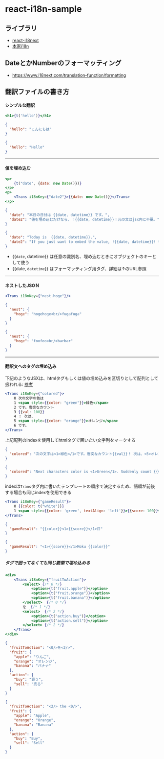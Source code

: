 # react-i18n-sample

## ライブラリ

- [react-i18next](https://react.i18next.com/)
- [本家i18n](https://www.i18next.com/)

## DateとかNumberのフォーマッティング

- https://www.i18next.com/translation-function/formatting

## 翻訳ファイルの書き方

#### シンプルな翻訳

```jsx
<h1>{t('hello')}</h1>
```

```json
{
  "hello": "こんにちは"
}
```

```json
{
  "hello": "Hello"
}
```

---

#### 値を埋め込む

```jsx
<p>
    {t("date", {date: new Date()})}
</p>
<p>
    <Trans i18nKey={"date2"}>{{date: new Date()}}</Trans>
</p>
```

```json
{
  "date": "本日の日付は {{date, datetime}} です。",
  "date2": "値を埋め込むだけなら、！{{date, datetime}}！元の文はjsx内に不要。"
}
```

```json
{
  "date": "Today is  {{date, datetime}}.",
  "date2": "If you just want to embed the value, !{{date, datetime}}! the original statement is unnecessary in jsx.。"
}
```

- {{`date`, datetime}} は任意の識別名、埋め込むときにオブジェクトのキーとして使う
- {{date, `datetime`}} はフォーマッティング用タグ、詳細は↑のURL参照

---

#### ネストしたJSOＮ

```jsx
<Trans i18nKey={"nest.hoge"}/>
```

```json
{
  "nest": {
    "hoge": "hogehoge<br/>fugafuga"
  }
}
```

```json
{
  "nest": {
    "hoge": "foofoo<br/>barbar"
  }
}
```

---

#### 翻訳文へのタグの埋め込み

下記のようなJSXは、htmlタグもしくは値の埋め込みを区切りとして配列として扱われる:
[参考](https://react.i18next.com/latest/trans-component)

```jsx
<Trans i18nKey={"colored"}>
    0 次の文字の色は
    1 <span style={{color: "green"}}>緑色</span>
    2 です。唐突なカウント
    3 {{val: 100}}
    4 ！ 次は、
    5 <span style={{color: "orange"}}>オレンジ</span>
    6 です。
</Trans>
```

上記配列のindexを使用してhtmlタグで囲いたい文字列をマークする

```json
{
  "colored": "次の文字は<1>緑色</1>です。唐突なカウント{{val}}！ 次は、<5>オレンジ</5>です。"
}
```

```json
{
  "colored": "Next characters color is <1>Green</1>. Suddenly count {{val}}! And next, <5>Orange</5>"
}
```

indexは`Trans`タグ内に書いたテンプレートの順序で決定するため、語順が前後する場合も同じindexを使用できる

```jsx
<Trans i18nKey={"gameResult"}>
    0 {{color: t("white")}}
    1 <span style={{color: 'green', textAlign: 'left'}}>{{score: 100}}</span>
</Trans>
```

```json
{
  "gameResult": "{{color}}<1>{{score}}</1>目"
}
```

```json
{
  "gameResult": "<1>{{score}}</1>Moku {{color}}"
}
```

##### タグで囲ってなくても同じ要領で埋め込める

```jsx
<div>
    <Trans i18nKey={"fruitToAction"}>
        <select> {/* 0 */}
            <option>{t("fruit.apple")}</option>
            <option>{t("fruit.orange")}</option>
            <option>{t("fruit.banana")}</option>
        </select>  {/* 0 */}
        を  {/* 1 */}
        <select>  {/* 2 */}
            <option>{t("action.buy")}</option>
            <option>{t("action.sell")}</option>
        </select> {/* 2 */}
    </Trans>
</div>
```

```json
{
  "fruitToAction": "<0/>を<2/>",
  "fruit": {
    "apple": "りんご",
    "orange": "オレンジ",
    "banana": "バナナ"
  },
  "action": {
    "buy": "買う",
    "sell": "売る"
  }
}
```

```json
{
  "fruitToAction": "<2/> the <0/>",
  "fruit": {
    "apple": "Apple",
    "orange": "Orange",
    "banana": "Banana"
  },
  "action": {
    "buy": "Buy",
    "sell": "Sell"
  }
}
```